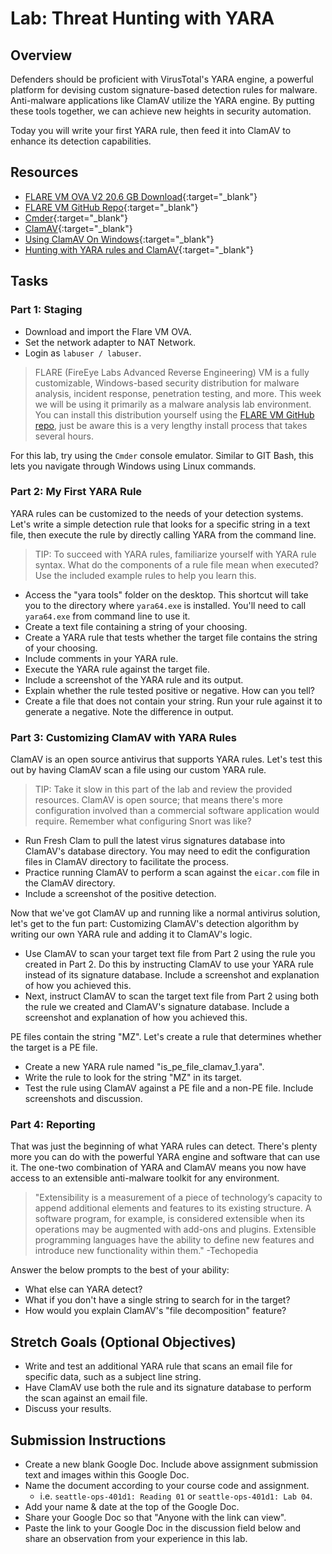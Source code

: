 # Lab: Threat Hunting with YARA

## Overview

Defenders should be proficient with VirusTotal's YARA engine, a powerful platform for devising custom signature-based detection rules for malware. Anti-malware applications like ClamAV utilize the YARA engine. By putting these tools together, we can achieve new heights in security automation.

Today you will write your first YARA rule, then feed it into ClamAV to enhance its detection capabilities.

## Resources

- [FLARE VM OVA V2 20.6 GB Download](https://codefellows.github.io/ops-401-cybersecurity-guide/curriculum/#downloads-table){:target="_blank"}
- [FLARE VM GitHub Repo](https://github.com/fireeye/flare-vm){:target="_blank"}
- [Cmder](https://cmder.net/){:target="_blank"}
- [ClamAV](http://www.clamav.net/){:target="_blank"}
- [Using ClamAV On Windows](https://blog.didierstevens.com/2017/08/24/quickpost-using-clamav-on-windows/){:target="_blank"}
- [Hunting with YARA rules and ClamAV](https://blog.nviso.eu/2017/02/14/hunting-with-yara-rules-and-clamav/){:target="_blank"}

## Tasks

### Part 1: Staging

- Download and import the Flare VM OVA.
- Set the network adapter to NAT Network.
- Login as `labuser / labuser`.

> FLARE (FireEye Labs Advanced Reverse Engineering) VM is a fully customizable, Windows-based security distribution for malware analysis, incident response, penetration testing, and more. This week we will be using it primarily as a malware analysis lab environment. You can install this distribution yourself using the [FLARE VM GitHub repo](https://github.com/fireeye/flare-vm), just be aware this is a very lengthy install process that takes several hours.

For this lab, try using the `Cmder` console emulator. Similar to GIT Bash, this lets you navigate through Windows using Linux commands.

### Part 2: My First YARA Rule

YARA rules can be customized to the needs of your detection systems. Let's write a simple detection rule that looks for a specific string in a text file, then execute the rule by directly calling YARA from the command line.

> TIP: To succeed with YARA rules, familiarize yourself with YARA rule syntax. What do the components of a rule file mean when executed? Use the included example rules to help you learn this.

- Access the "yara tools" folder on the desktop. This shortcut will take you to the directory where `yara64.exe` is installed. You'll need to call `yara64.exe` from command line to use it.
- Create a text file containing a string of your choosing.
- Create a YARA rule that tests whether the target file contains the string of your choosing.
- Include comments in your YARA rule.
- Execute the YARA rule against the target file.
- Include a screenshot of the YARA rule and its output.
- Explain whether the rule tested positive or negative. How can you tell?
- Create a file that does not contain your string. Run your rule against it to generate a negative. Note the difference in output.

### Part 3: Customizing ClamAV with YARA Rules

ClamAV is an open source antivirus that supports YARA rules. Let's test this out by having ClamAV scan a file using our custom YARA rule.

> TIP: Take it slow in this part of the lab and review the provided resources. ClamAV is open source; that means there's more configuration involved than a commercial software application would require. Remember what configuring Snort was like?

- Run Fresh Clam to pull the latest virus signatures database into ClamAV's database directory. You may need to edit the configuration files in ClamAV directory to facilitate the process.
- Practice running ClamAV to perform a scan against the `eicar.com` file in the ClamAV directory.
- Include a screenshot of the positive detection.

Now that we've got ClamAV up and running like a normal antivirus solution, let's get to the fun part: Customizing ClamAV's detection algorithm by writing our own YARA rule and adding it to ClamAV's logic.

- Use ClamAV to scan your target text file from Part 2 using the rule you created in Part 2. Do this by instructing ClamAV to use your YARA rule instead of its signature database. Include a screenshot and explanation of how you achieved this.
- Next, instruct ClamAV to scan the target text file from Part 2 using both the rule we created and ClamAV's signature database. Include a screenshot and explanation of how you achieved this.

PE files contain the string "MZ". Let's create a rule that determines whether the target is a PE file.

- Create a new YARA rule named "is_pe_file_clamav_1.yara".
- Write the rule to look for the string "MZ" in its target.
- Test the rule using ClamAV against a PE file and a non-PE file. Include screenshots and discussion.

### Part 4: Reporting

That was just the beginning of what YARA rules can detect. There's plenty more you can do with the powerful YARA engine and software that can use it. The one-two combination of YARA and ClamAV means you now have access to an extensible anti-malware toolkit for any environment.

> "Extensibility is a measurement of a piece of technology’s capacity to append additional elements and features to its existing structure. A software program, for example, is considered extensible when its operations may be augmented with add-ons and plugins. Extensible programming languages have the ability to define new features and introduce new functionality within them." -Techopedia

Answer the below prompts to the best of your ability:

- What else can YARA detect?
- What if you don't have a single string to search for in the target?
- How would you explain ClamAV's "file decomposition" feature?

## Stretch Goals (Optional Objectives)

- Write and test an additional YARA rule that scans an email file for specific data, such as a subject line string.
- Have ClamAV use both the rule and its signature database to perform the scan against an email file.
- Discuss your results.

## Submission Instructions

- Create a new blank Google Doc. Include above assignment submission text and images within this Google Doc.
- Name the document according to your course code and assignment.
  - i.e. `seattle-ops-401d1: Reading 01` or `seattle-ops-401d1: Lab 04`.
- Add your name & date at the top of the Google Doc.
- Share your Google Doc so that "Anyone with the link can view".
- Paste the link to your Google Doc in the discussion field below and share an observation from your experience in this lab.

